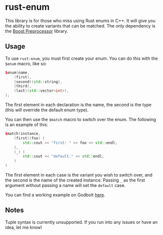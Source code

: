 # rust-enum
This library is for those who miss using Rust enums in C++. It will give you the ability to create variants that can be matched. The only dependency is the [Boost Preprocessor](https://github.com/boostorg/preprocessor) library.

## Usage
To use ``rust-enum``, you must first create your enum. You can do this with the ``$enum`` macro, like so:
```cpp
$enum(name,
    (first),
    (second)(std::string),
    (third),
    (last)(std::vector<int>),
);
```
The first element in each declaration is the name, the second is the type (this will override the default enum type).

You can then use the ``$match`` macro to switch over the enum. The following is an example of this:
```cpp
$match(instance,
    (first)(foo) (
        std::cout << "first: " << foo << std::endl;
    ),
    (_) (
        std::cout << "default." << std::endl;
    )
)
```
The first element in each case is the variant you wish to switch over, and the second is the name of the created instance. 
Passing ``_`` as the first argument without passing a name will set the ``default`` case.

You can find a working example on Godbolt [here](https://eightfold.godbolt.org/z/Eob4sdxPG).

## Notes
Tuple syntax is currently unsupported.
If you run into any issues or have an idea, let me know!
